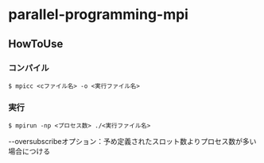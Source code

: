 # parallel-programming-mpi

## HowToUse
### コンパイル
```$ mpicc <cファイル名> -o <実行ファイル名>```

### 実行
```$ mpirun -np <プロセス数> ./<実行ファイル名>```

--oversubscribeオプション：予め定義されたスロット数よりプロセス数が多い場合につける
